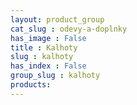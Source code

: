```yaml
---
layout: product_group
cat_slug : odevy-a-doplnky
has_image : False
title : Kalhoty
slug : kalhoty
has_index : False
group_slug : kalhoty
products:
---
```


